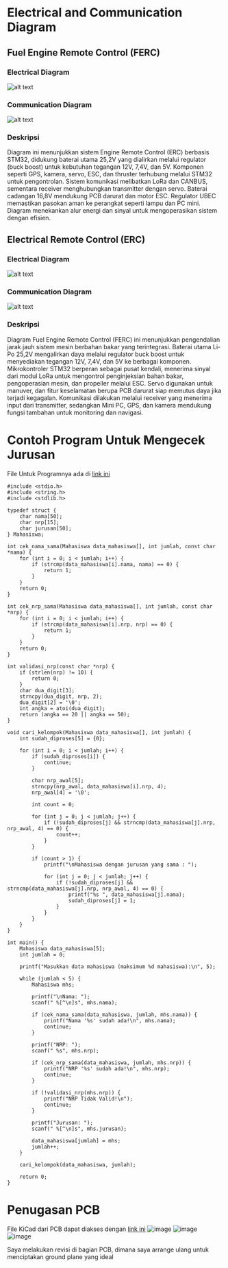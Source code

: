 # Electrical and Communication Diagram

## Fuel Engine Remote Control (FERC)

### Electrical Diagram
![alt text](images/FERC%20ED.drawio.png)
### Communication Diagram
![alt text](images/FERC%20CD.drawio.png)
### Deskripsi
Diagram ini menunjukkan sistem Engine Remote Control (ERC) berbasis STM32, didukung baterai utama 25,2V yang dialirkan melalui regulator (buck boost) untuk kebutuhan tegangan 12V, 7,4V, dan 5V. Komponen seperti GPS, kamera, servo, ESC, dan thruster terhubung melalui STM32 untuk pengontrolan. Sistem komunikasi melibatkan LoRa dan CANBUS, sementara receiver menghubungkan transmitter dengan servo. Baterai cadangan 16,8V mendukung PCB darurat dan motor ESC. Regulator UBEC memastikan pasokan aman ke perangkat seperti lampu dan PC mini. Diagram menekankan alur energi dan sinyal untuk mengoperasikan sistem dengan efisien.

## Electrical Remote Control (ERC)

### Electrical Diagram
![alt text](images/ERC%20ED.drawio.png)
### Communication Diagram
![alt text](images/ERC%20CD.drawio.png)
### Deskripsi
Diagram Fuel Engine Remote Control (FERC) ini menunjukkan pengendalian jarak jauh sistem mesin berbahan bakar yang terintegrasi. Baterai utama Li-Po 25,2V mengalirkan daya melalui regulator buck boost untuk menyediakan tegangan 12V, 7,4V, dan 5V ke berbagai komponen. Mikrokontroler STM32 berperan sebagai pusat kendali, menerima sinyal dari modul LoRa untuk mengontrol penginjeksian bahan bakar, pengoperasian mesin, dan propeller melalui ESC. Servo digunakan untuk manuver, dan fitur keselamatan berupa PCB darurat siap memutus daya jika terjadi kegagalan. Komunikasi dilakukan melalui receiver yang menerima input dari transmitter, sedangkan Mini PC, GPS, dan kamera mendukung fungsi tambahan untuk monitoring dan navigasi.

# Contoh Program Untuk Mengecek Jurusan
File Untuk Programnya ada di [link ini](Cek_Jurusan.cpp)

    #include <stdio.h>
    #include <string.h>
    #include <stdlib.h>
    
    typedef struct {
        char nama[50];
        char nrp[15];
        char jurusan[50];
    } Mahasiswa;
    
    int cek_nama_sama(Mahasiswa data_mahasiswa[], int jumlah, const char *nama) {
        for (int i = 0; i < jumlah; i++) {
            if (strcmp(data_mahasiswa[i].nama, nama) == 0) {
                return 1;
            }
        }
        return 0;
    }
    
    int cek_nrp_sama(Mahasiswa data_mahasiswa[], int jumlah, const char *nrp) {
        for (int i = 0; i < jumlah; i++) {
            if (strcmp(data_mahasiswa[i].nrp, nrp) == 0) {
                return 1;
            }
        }
        return 0;
    }
    
    int validasi_nrp(const char *nrp) {
        if (strlen(nrp) != 10) {
            return 0; 
        }
        char dua_digit[3];
        strncpy(dua_digit, nrp, 2);
        dua_digit[2] = '\0';
        int angka = atoi(dua_digit); 
        return (angka == 20 || angka == 50); 
    }
    
    void cari_kelompok(Mahasiswa data_mahasiswa[], int jumlah) {
        int sudah_diproses[5] = {0};
    
        for (int i = 0; i < jumlah; i++) {
            if (sudah_diproses[i]) {
                continue; 
            }
    
            char nrp_awal[5];
            strncpy(nrp_awal, data_mahasiswa[i].nrp, 4);
            nrp_awal[4] = '\0';
    
            int count = 0;
    
            for (int j = 0; j < jumlah; j++) {
                if (!sudah_diproses[j] && strncmp(data_mahasiswa[j].nrp, nrp_awal, 4) == 0) {
                    count++;
                }
            }
    
            if (count > 1) {
                printf("\nMahasiswa dengan jurusan yang sama : ");
    
                for (int j = 0; j < jumlah; j++) {
                    if (!sudah_diproses[j] && strncmp(data_mahasiswa[j].nrp, nrp_awal, 4) == 0) {
                        printf("%s ", data_mahasiswa[j].nama);
                        sudah_diproses[j] = 1; 
                    }
                }
            }
        }
    }
    
    int main() {
        Mahasiswa data_mahasiswa[5];
        int jumlah = 0;
    
        printf("Masukkan data mahasiswa (maksimum %d mahasiswa):\n", 5);
    
        while (jumlah < 5) {
            Mahasiswa mhs;
    
            printf("\nNama: ");
            scanf(" %[^\n]s", mhs.nama);
    
            if (cek_nama_sama(data_mahasiswa, jumlah, mhs.nama)) {
                printf("Nama '%s' sudah ada!\n", mhs.nama);
                continue;
            }
    
            printf("NRP: ");
            scanf(" %s", mhs.nrp);
    
            if (cek_nrp_sama(data_mahasiswa, jumlah, mhs.nrp)) {
                printf("NRP '%s' sudah ada!\n", mhs.nrp);
                continue;
            }
    
            if (!validasi_nrp(mhs.nrp)) {
                printf("NRP Tidak Valid!\n");
                continue;
            }
    
            printf("Jurusan: ");
            scanf(" %[^\n]s", mhs.jurusan);
    
            data_mahasiswa[jumlah] = mhs;
            jumlah++;
        }
    
        cari_kelompok(data_mahasiswa, jumlah);
    
        return 0;
    }

# Penugasan PCB
File KiCad dari PCB dapat diakses dengan [link ini](Boost%20Converter)
![image](https://github.com/user-attachments/assets/d90eebfb-e33f-4180-a38c-bda4d58fee63)
![image](https://github.com/user-attachments/assets/3e556e35-ccf7-4eab-a97d-7c334219cb1f)
![image](https://github.com/user-attachments/assets/b847cafb-8345-4c8c-be9c-b4e0c6385e97)

Saya melakukan revisi di bagian PCB, dimana saya arrange ulang untuk menciptakan ground plane yang ideal



